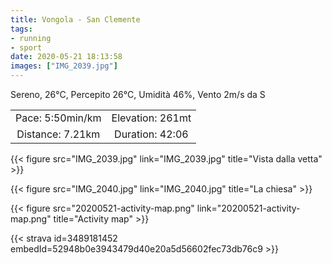 ```yaml
---
title: Vongola - San Clemente
tags:
- running
- sport
date: 2020-05-21 18:13:58
images: ["IMG_2039.jpg"]
---
```


Sereno, 26°C, Percepito 26°C, Umidità 46%, Vento 2m/s da S

| | |
| :-: | :-: |
| Pace: 5:50min/km | Elevation: 261mt |
| Distance: 7.21km | Duration: 42:06 |

{{< figure src="IMG_2039.jpg" link="IMG_2039.jpg" title="Vista dalla vetta" >}}

{{< figure src="IMG_2040.jpg" link="IMG_2040.jpg" title="La chiesa" >}}


{{< figure src="20200521-activity-map.png" link="20200521-activity-map.png" title="Activity map" >}}


{{< strava id=3489181452 embedId=52948b0e3943479d40e20a5d56602fec73db76c9 >}}
